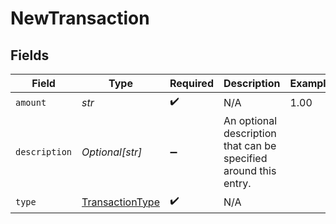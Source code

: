 # NewTransaction


## Fields

| Field                                                            | Type                                                             | Required                                                         | Description                                                      | Example                                                          |
| ---------------------------------------------------------------- | ---------------------------------------------------------------- | ---------------------------------------------------------------- | ---------------------------------------------------------------- | ---------------------------------------------------------------- |
| `amount`                                                         | *str*                                                            | :heavy_check_mark:                                               | N/A                                                              | 1.00                                                             |
| `description`                                                    | *Optional[str]*                                                  | :heavy_minus_sign:                                               | An optional description that can be specified around this entry. |                                                                  |
| `type`                                                           | [TransactionType](../../models/shared/transactiontype.md)        | :heavy_check_mark:                                               | N/A                                                              |                                                                  |